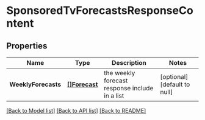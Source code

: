 # SponsoredTvForecastsResponseContent

## Properties
Name | Type | Description | Notes
------------ | ------------- | ------------- | -------------
**WeeklyForecasts** | [**[]Forecast**](Forecast.md) | the weekly forecast response include in a list | [optional] [default to null]

[[Back to Model list]](../README.md#documentation-for-models) [[Back to API list]](../README.md#documentation-for-api-endpoints) [[Back to README]](../README.md)

